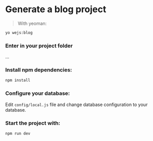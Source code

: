 # Generate a blog project

> With yeoman:

```sh
yo wejs:blog
```

### Enter in your project folder
...

### Install npm dependencies:

```sh
npm install
```

### Configure your database:

Edit ```config/local.js``` file and change database configuration to your database.

### Start the project with:

```sh
npm run dev
```


